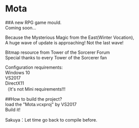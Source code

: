 # Mota

##A new RPG game mould.  
Coming soon...  

Because the Mysterious Magic from the East(Winter Vocation),  
A huge wave of update is approaching! Not the last wave!  

Bitmap resource from Tower of the Sorcerer Forum  
Special thanks to every Tower of the Sorcerer fan  

Configuration requirements:  
Windows 10  
VS2017  
DirectX11  
（It's not Mini requirements!!!  

##How to build the project?  
load the "Mota.vcxproj" by VS2017  
Build it!  

Sakuya：Let time go back to compile before.  
